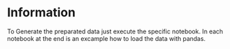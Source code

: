 # Information

To Generate the preparated data just execute the specific notebook.
In each notebook at the end is an excample how to load the data with pandas.
